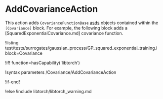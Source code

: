 # AddCovarianceAction

This action adds `CovarianceFunctionBase` [asds](Covariance/index.md) objects contained within the `[Covariance]` block. For example,
the following block adds a [SquaredExponentialCovariance.md] covariance function.

!listing test/tests/surrogates/gaussian_process/GP_squared_exponential_training.i block=Covariance

!if! function=hasCapability('libtorch')

!syntax parameters /Covariance/AddCovarianceAction

!if-end!

!else
!include libtorch/libtorch_warning.md
